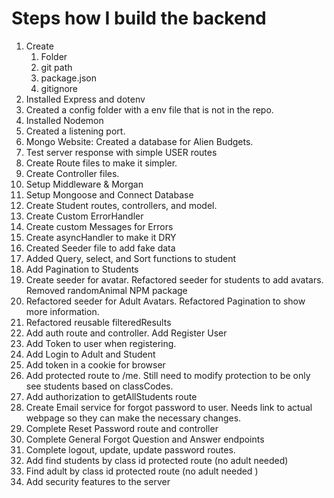 # Steps how I build the backend
1. Create
   1. Folder
   2. git path
   3. package.json
   4. gitignore
2. Installed Express and dotenv
3. Created a config folder with a env file that is not in the repo.
4. Installed Nodemon
5. Created a listening port.
6. Mongo Website: Created a database for Alien Budgets.
7. Test server response with simple USER routes
8. Create Route files to make it simpler.
9. Create Controller files.
10. Setup Middleware & Morgan
11. Setup Mongoose and Connect Database
12. Create Student routes, controllers, and model.
13. Create Custom ErrorHandler
14. Create custom Messages for Errors
15. Create asyncHandler to make it DRY
16. Created Seeder file to add fake data
17. Added Query, select, and Sort functions to student
18. Add Pagination to Students
19. Create seeder for avatar. Refactored seeder for students to add avatars. Removed randomAnimal NPM package
20. Refactored seeder for Adult Avatars. Refactored Pagination to show more information.
21. Refactored reusable filteredResults
22. Add auth route and controller. Add Register User
23. Add Token to user when registering.
24. Add Login to Adult and Student
25. Add token in a cookie for browser
26. Add protected route to /me. Still need to modify protection to be only see students based on classCodes.
27. Add authorization to getAllStudents route
28. Create Email service for forgot password to user. Needs link to actual webpage so they can make the necessary changes.
29. Complete Reset Password route and controller
30. Complete General Forgot Question and Answer endpoints
31. Complete logout, update, update password routes.
32. Add find students by class id protected route (no adult needed)
33. Find adult by class id protected route (no adult needed )
34. Add security features to the server